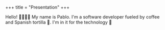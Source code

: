 +++
title = "Presentation"
+++

Hello! 👋🏻👨‍💻 My name is Pablo. I'm a software developer fueled by coffee and
Spanish tortilla 💃. I'm in it for the technology 👑